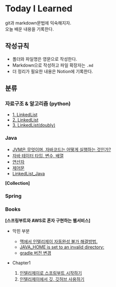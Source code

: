 # Today I Learned 
git과 markdown문법에 익숙해지자.   
오늘 배운 내용을 기록한다.    



## 작성규칙
- 폴더와 파일명은 영문으로 작성한다. 
- Markdown으로 작성하고 파일 확장자는 `.md`
- 더 정리가 필요한 내용은 Notion에 기록한다. 


## 분류 

### 자료구조 & 알고리즘 (python)
-  [1. LinkedList](https://github.com/numuduwer/TIL/tree/main/Algorithm/LinkedList_01.md)
-  [2. LinkedList](https://github.com/numuduwer/TIL/tree/main/Algorithm/LinkedList_02.md)
-  [3. LinkedList(doubly)](https://github.com/numuduwer/TIL/tree/main/Algorithm/LinkedList_03.md)




### Java 
- [JVM은 무엇이며, 자바코드는 어떻게 실행하는 것인가?](https://github.com/numuduwer/TIL/tree/main/Java/LiveStudy[day1].md)
- [자바 테이터 타입, 변수, 배열](https://github.com/numuduwer/TIL/tree/main/Java/LiveStudy[day2].md)
- [연산자](https://github.com/numuduwer/TIL/tree/main/Java/LiveStudy[day3].md)
- [제어문](https://github.com/numuduwer/TIL/tree/main/Java/LiveStudy[day4].md) 
- [LinkedList_Java](https://github.com/numuduwer/TIL/tree/main/Java/LiveStudy[day4][LinkedList].md) 

<Strong>[Collection]</strong>


### Spring


### Books 

<Strong>[스프링부트와 AWS로 혼자 구현하는 웹서비스]</strong>
- 막힌 부분
  - [맥에서 인텔리제이 자동완성 불가 해결방법.](https://github.com/numuduwer/TIL/tree/main/Books/springboot_aws_webservice/solution/01.md)
  - [JAVA_HOME is set to an invalid directory:](https://github.com/numuduwer/TIL/tree/main/Books/springboot_aws_webservice/solution/02.md)
  - [gradle 버전 변경](https://github.com/numuduwer/TIL/tree/main/Books/springboot_aws_webservice/solution/03.md)



- Chapter1
  1. [인텔리제이로 스프링부트 시작하기](https://github.com/numuduwer/TIL/tree/main/Books/springboot_aws_webservice/springboot_01.md)
  2. [인텔리제이에서 깃, 깃허브 사용하기](https://github.com/numuduwer/TIL/tree/main/Books/springboot_aws_webservice/springboot_02.md)
